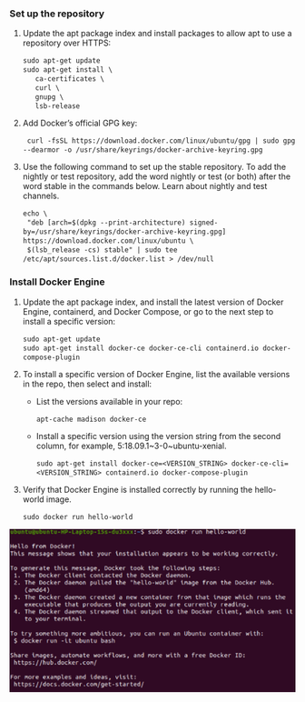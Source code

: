   ### Set up the repository
1. Update the apt package index and install packages to allow apt to use a repository over HTTPS:

       sudo apt-get update
       sudo apt-get install \
          ca-certificates \
          curl \
          gnupg \
          lsb-release
2. Add Docker’s official GPG key:

        curl -fsSL https://download.docker.com/linux/ubuntu/gpg | sudo gpg --dearmor -o /usr/share/keyrings/docker-archive-keyring.gpg
        
3. Use the following command to set up the stable repository. To add the nightly or test repository, add the word nightly or test (or both) after the word stable in the commands below. Learn about nightly and test channels.

       echo \
        "deb [arch=$(dpkg --print-architecture) signed-by=/usr/share/keyrings/docker-archive-keyring.gpg] https://download.docker.com/linux/ubuntu \
        $(lsb_release -cs) stable" | sudo tee /etc/apt/sources.list.d/docker.list > /dev/null
        
### Install Docker Engine

1. Update the apt package index, and install the latest version of Docker Engine, containerd, and Docker Compose, or go to the next step to install a specific version:

       sudo apt-get update
       sudo apt-get install docker-ce docker-ce-cli containerd.io docker-compose-plugin

2. To install a specific version of Docker Engine, list the available versions in the repo, then select and install:
   - List the versions available in your repo:

         apt-cache madison docker-ce
   - Install a specific version using the version string from the second column, for example, 5:18.09.1~3-0~ubuntu-xenial.

         sudo apt-get install docker-ce=<VERSION_STRING> docker-ce-cli=<VERSION_STRING> containerd.io docker-compose-plugin

3. Verify that Docker Engine is installed correctly by running the hello-world image.

       sudo docker run hello-world
![Output](Screenshot1.PNG)
